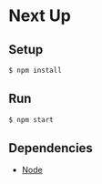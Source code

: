 # Next Up

## Setup

```bash
$ npm install
```

## Run

```bash
$ npm start
```

## Dependencies

* [Node](https://nodejs.org/)
